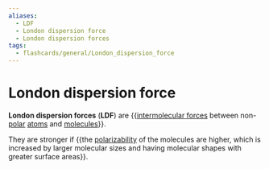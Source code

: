 ```yaml
---
aliases:
  - LDF
  - London dispersion force
  - London dispersion forces
tags:
  - flashcards/general/London_dispersion_force
---
```


# London dispersion force

__London dispersion forces__ (__LDF__) are {{[intermolecular forces](intermolecular%20force.md) between non-[polar](chemical%20polarity.md) [atoms](atom.md) and [molecules](molecule.md)}}. <!--SR:!2024-02-28,223,290-->

They are stronger if {{the [polarizability](polarizability.md) of the molecules are higher, which is increased by larger molecular sizes and having molecular shapes with greater surface areas}}. <!--SR:!2024-01-26,141,230-->
